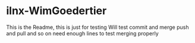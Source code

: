 # ilnx-WimGoedertier
This is the Readme, this is just for testing
Will test commit and merge
push and pull
and so on
need enough lines
to test 
merging properly
